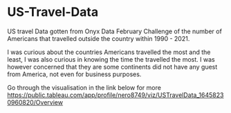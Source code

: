 # US-Travel-Data 
US travel Data gotten from Onyx Data February Challenge of the number of Americans that travelled outside the country within 1990 - 2021.

I was curious about the countries Americans travelled the most and the least, I was also curious in knowing the time the travelled the most.
I was however concerned that they are some continents did not have any guest from America, not even for business purposes.

Go through the visualisation in the link below for more https://public.tableau.com/app/profile/nero8749/viz/USTravelData_16458230960820/Overview

